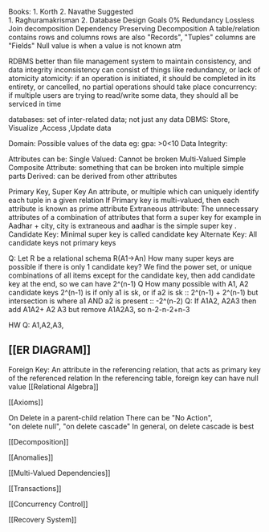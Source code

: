 Books:
	 1. Korth
	 2. Navathe
Suggested	 
	1. Raghuramakrisman
	2. 
Database Design Goals
	0% Redundancy
	Lossless Join decomposition
	Dependency Preserving Decomposition
A table/relation contains rows and columns
rows are also "Records", "Tuples"
columns are "Fields"
Null value is when a value is not known atm

RDBMS better than file management system to maintain consistency, and data integrity
inconsistency can consist of things like redundancy, or lack of atomicity
atomicity: if an operation is initiated, it should be completed in its entirety, or cancelled, no partial operations should take place
concurrency: if multiple users are trying to read/write some data, they should all be serviced in time

databases: set of inter-related data; not just any data
DBMS: Store, Visualize ,Access ,Update data

Domain: Possible values of the data eg: gpa: >0<10
Data Integrity: 

Attributes can be:
	Single Valued: Cannot be broken 
	Multi-Valued
	Simple
	Composite Attribute: something that can be broken into multiple simple parts
	Derived: can be derived from other attributes

Primary Key, Super Key
	An attribute, or multiple which can uniquely identify each tuple in a given relation
	If Primary key is multi-valued, then each attribute is known as prime attribute
Extraneous attribute: 
	The unnecessary attributes of a combination of attributes that form a super key for example in Aadhar + city, city is extraneous and aadhar is the simple super key .
Candidate Key:
	Minimal super key is called candidate key
Alternate Key:
	All candidate keys not primary keys

Q: Let R be a relational schema R(A1->An)
	How many super keys are possible if there is only 1 candidate key?
	We find the power set, or unique combinations of all items except for the candidate key, then add candidate key at the end, so we can have 2^(n-1)
Q How many possible with A1, A2 candidate keys
2^(n-1) is if only a1 is sk, or if a2 is sk  :: 2^(n-1) + 2^(n-1)
but intersection is where a1 AND a2 is present :: -2^(n-2)
Q: If A1A2, A2A3
	then add A1A2+ A2 A3 but remove A1A2A3, so n-2-n-2+n-3

HW Q: A1,A2,A3,


## [[ER DIAGRAM]]


Foreign Key:
	An attribute in the referencing relation, that acts as primary key of the referenced relation
	In the referencing table, foreign key can have null value
[[Relational Algebra]]


[[Axioms]]

On Delete in a parent-child relation
There can be "No Action", "on delete null", "on delete cascade"
In general, on delete cascade is best

[[Decomposition]]

[[Anomalies]]

[[Multi-Valued Dependencies]]

[[Transactions]]

[[Concurrency Control]]

[[Recovery System]]